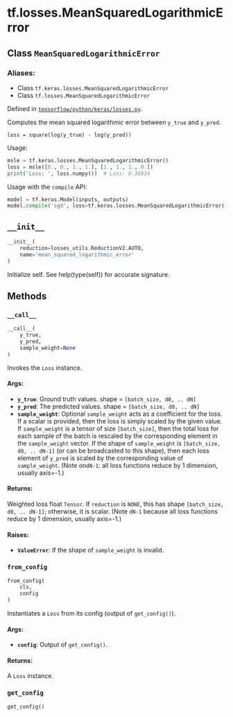 <div itemscope itemtype="http://developers.google.com/ReferenceObject">
<meta itemprop="name" content="tf.losses.MeanSquaredLogarithmicError" />
<meta itemprop="path" content="Stable" />
<meta itemprop="property" content="__call__"/>
<meta itemprop="property" content="__init__"/>
<meta itemprop="property" content="from_config"/>
<meta itemprop="property" content="get_config"/>
</div>

# tf.losses.MeanSquaredLogarithmicError

## Class `MeanSquaredLogarithmicError`



### Aliases:

* Class `tf.keras.losses.MeanSquaredLogarithmicError`
* Class `tf.losses.MeanSquaredLogarithmicError`



Defined in [`tensorflow/python/keras/losses.py`](/code/stable/tensorflow/python/keras/losses.py).

Computes the mean squared logarithmic error between `y_true` and `y_pred`.

`loss = square(log(y_true) - log(y_pred))`

Usage:

```python
msle = tf.keras.losses.MeanSquaredLogarithmicError()
loss = msle([0., 0., 1., 1.], [1., 1., 1., 0.])
print('Loss: ', loss.numpy())  # Loss: 0.36034
```

Usage with the `compile` API:

```python
model = tf.keras.Model(inputs, outputs)
model.compile('sgd', loss=tf.keras.losses.MeanSquaredLogarithmicError())
```

<h2 id="__init__"><code>__init__</code></h2>

``` python
__init__(
    reduction=losses_utils.ReductionV2.AUTO,
    name='mean_squared_logarithmic_error'
)
```

Initialize self.  See help(type(self)) for accurate signature.



## Methods

<h3 id="__call__"><code>__call__</code></h3>

``` python
__call__(
    y_true,
    y_pred,
    sample_weight=None
)
```

Invokes the `Loss` instance.

#### Args:

* <b>`y_true`</b>: Ground truth values. shape = `[batch_size, d0, .. dN]`
* <b>`y_pred`</b>: The predicted values. shape = `[batch_size, d0, .. dN]`
* <b>`sample_weight`</b>: Optional `sample_weight` acts as a
    coefficient for the loss. If a scalar is provided, then the loss is
    simply scaled by the given value. If `sample_weight` is a tensor of size
    `[batch_size]`, then the total loss for each sample of the batch is
    rescaled by the corresponding element in the `sample_weight` vector. If
    the shape of `sample_weight` is `[batch_size, d0, .. dN-1]` (or can be
    broadcasted to this shape), then each loss element of `y_pred` is scaled
    by the corresponding value of `sample_weight`. (Note on`dN-1`: all loss
    functions reduce by 1 dimension, usually axis=-1.)


#### Returns:

Weighted loss float `Tensor`. If `reduction` is `NONE`, this has
  shape `[batch_size, d0, .. dN-1]`; otherwise, it is scalar. (Note `dN-1`
  because all loss functions reduce by 1 dimension, usually axis=-1.)


#### Raises:

* <b>`ValueError`</b>: If the shape of `sample_weight` is invalid.

<h3 id="from_config"><code>from_config</code></h3>

``` python
from_config(
    cls,
    config
)
```

Instantiates a `Loss` from its config (output of `get_config()`).

#### Args:

* <b>`config`</b>: Output of `get_config()`.


#### Returns:

A `Loss` instance.

<h3 id="get_config"><code>get_config</code></h3>

``` python
get_config()
```





